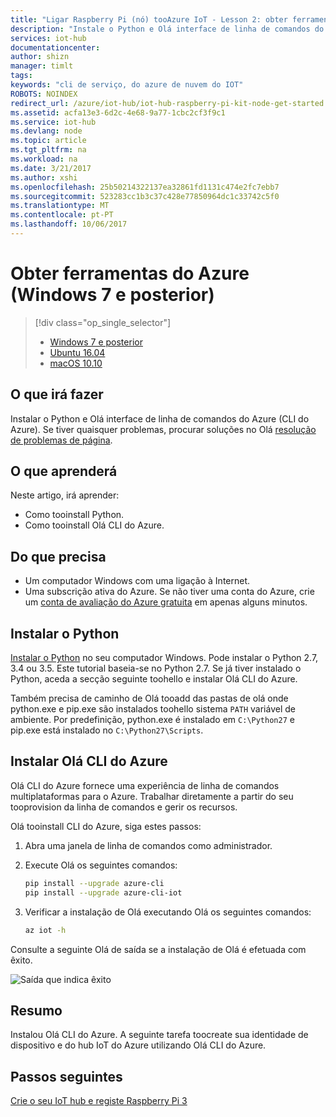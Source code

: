 ```yaml
---
title: "Ligar Raspberry Pi (nó) tooAzure IoT - Lesson 2: obter ferramentas (Windows) | Microsoft Docs"
description: "Instale o Python e Olá interface de linha de comandos do Azure (CLI do Azure) no Windows 7 e versões posteriores."
services: iot-hub
documentationcenter: 
author: shizn
manager: timlt
tags: 
keywords: "cli de serviço, do azure de nuvem do IOT"
ROBOTS: NOINDEX
redirect_url: /azure/iot-hub/iot-hub-raspberry-pi-kit-node-get-started
ms.assetid: acfa13e3-6d2c-4e68-9a77-1cbc2cf3f9c1
ms.service: iot-hub
ms.devlang: node
ms.topic: article
ms.tgt_pltfrm: na
ms.workload: na
ms.date: 3/21/2017
ms.author: xshi
ms.openlocfilehash: 25b50214322137ea32861fd1131c474e2fc7ebb7
ms.sourcegitcommit: 523283cc1b3c37c428e77850964dc1c33742c5f0
ms.translationtype: MT
ms.contentlocale: pt-PT
ms.lasthandoff: 10/06/2017
---
```

# <a name="get-azure-tools-windows-7-and-later"></a>Obter ferramentas do Azure (Windows 7 e posterior)
> [!div class="op_single_selector"]
> * [Windows 7 e posterior](iot-hub-raspberry-pi-kit-node-lesson2-get-azure-tools-win32.md)
> * [Ubuntu 16.04](iot-hub-raspberry-pi-kit-node-lesson2-get-azure-tools-ubuntu.md)
> * [macOS 10.10](iot-hub-raspberry-pi-kit-node-lesson2-get-azure-tools-mac.md)

## <a name="what-you-will-do"></a>O que irá fazer
Instalar o Python e Olá interface de linha de comandos do Azure (CLI do Azure). Se tiver quaisquer problemas, procurar soluções no Olá [resolução de problemas de página](iot-hub-raspberry-pi-kit-node-troubleshooting.md).

## <a name="what-you-will-learn"></a>O que aprenderá
Neste artigo, irá aprender:
* Como tooinstall Python.
* Como tooinstall Olá CLI do Azure.

## <a name="what-you-need"></a>Do que precisa
* Um computador Windows com uma ligação à Internet.
* Uma subscrição ativa do Azure. Se não tiver uma conta do Azure, crie um [conta de avaliação do Azure gratuita](http://azure.microsoft.com/pricing/free-trial/) em apenas alguns minutos.

## <a name="install-python"></a>Instalar o Python
[Instalar o Python](https://www.python.org/downloads/) no seu computador Windows. Pode instalar o Python 2.7, 3.4 ou 3.5. Este tutorial baseia-se no Python 2.7. Se já tiver instalado o Python, aceda a secção seguinte toohello e instalar Olá CLI do Azure.

Também precisa de caminho de Olá tooadd das pastas de olá onde python.exe e pip.exe são instalados toohello sistema `PATH` variável de ambiente. Por predefinição, python.exe é instalado em `C:\Python27` e pip.exe está instalado no `C:\Python27\Scripts`.

## <a name="install-hello-azure-cli"></a>Instalar Olá CLI do Azure
Olá CLI do Azure fornece uma experiência de linha de comandos multiplataformas para o Azure. Trabalhar diretamente a partir do seu tooprovision da linha de comandos e gerir os recursos.

Olá tooinstall CLI do Azure, siga estes passos:

1. Abra uma janela de linha de comandos como administrador.
2. Execute Olá os seguintes comandos:

   ```bash
   pip install --upgrade azure-cli
   pip install --upgrade azure-cli-iot
   ```
3. Verificar a instalação de Olá executando Olá os seguintes comandos:

   ```bash
   az iot -h
   ```

Consulte a seguinte Olá de saída se a instalação de Olá é efetuada com êxito.

![Saída que indica êxito](media/iot-hub-raspberry-pi-lessons/lesson2/az_iot_help_win.png)

## <a name="summary"></a>Resumo
Instalou Olá CLI do Azure. A seguinte tarefa toocreate sua identidade de dispositivo e do hub IoT do Azure utilizando Olá CLI do Azure.

## <a name="next-steps"></a>Passos seguintes
[Crie o seu IoT hub e registe Raspberry Pi 3](iot-hub-raspberry-pi-kit-node-lesson2-prepare-azure-iot-hub.md)

